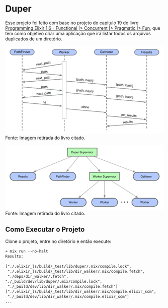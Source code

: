 # Duper

Esse projeto foi feito com base no projeto do capitulo 19 do livro [Programming Elixir 1.6 - Functional |> Concurrent |> Pragmatic |> Fun](https://www.amazon.com.br/Programming-Elixir-1-6-Dave-Thomas/dp/1680502999), que tem como objetivo criar uma aplicação que irá listar todos os arquivos duplicados de um diretório.

![Imagem ilustrando o Diagrama de Sequência](./images/diagrama_de_sequencia.png)
Fonte: Imagem retirada do livro citado.

![Imagem ilustrando o Diagrama de Sequência](./images/diagrama_de_como_os_servers_estao_organizados.png)
Fonte: Imagem retirada do livro citado.

## Como Executar o Projeto

Clone o projeto, entre no diretório e então execute:

```shell
➜ mix run --no-halt
Results:

["./.elixir_ls/build/_test/lib/duper/.mix/compile.lock",
 "./.elixir_ls/build/_test/lib/dir_walker/.mix/compile.fetch",
 "./deps/dir_walker/.fetch", "./_build/dev/lib/duper/.mix/compile.lock",
 "./_build/dev/lib/dir_walker/.mix/compile.fetch"]
["./.elixir_ls/build/_test/lib/dir_walker/.mix/compile.elixir_scm",
 "./_build/dev/lib/dir_walker/.mix/compile.elixir_scm"]
...
```
